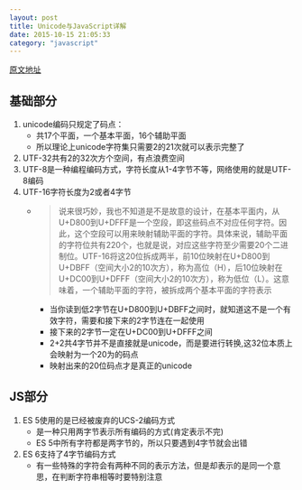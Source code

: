 ```yaml
---
layout: post
title: Unicode与JavaScript详解
date: 2015-10-15 21:05:33
category: "javascript"
--- 
```


[原文地址](http://www.ruanyifeng.com/blog/2014/12/unicode.html)

## 基础部分

1. unicode编码只规定了码点：
	- 共17个平面，一个基本平面，16个辅助平面
	- 所以理论上unicode字符集只需要2的21次就可以表示完整了
2. UTF-32共有2的32次方个空间，有点浪费空间
3. UTF-8是一种编程编码方式，字符长度从1-4字节不等，网络使用的就是UTF-8编码
4. UTF-16字符长度为2或者4字节
	- >说来很巧妙，我也不知道是不是故意的设计，在基本平面内，从U+D800到U+DFFF是一个空段，即这些码点不对应任何字符。因此，这个空段可以用来映射辅助平面的字符。具体来说，辅助平面的字符位共有220个，也就是说，对应这些字符至少需要20个二进制位。UTF-16将这20位拆成两半，前10位映射在U+D800到U+DBFF（空间大小2的10次方），称为高位（H），后10位映射在U+DC00到U+DFFF（空间大小2的10次方），称为低位（L）。这意味着，一个辅助平面的字符，被拆成两个基本平面的字符表示
		+ 当你读到低2字节在U+D800到U+DBFF之间时，就知道这不是一个有效字符，需要和接下来的2字节连在一起使用
		+ 接下来的2字节一定在U+DC00到U+DFFF之间
		+ 2+2共4字节并不是直接就是unicode，而是要进行转换,这32位本质上会映射为一个20为的码点
		+ 映射出来的20位码点才是真正的unicode

## JS部分

1. ES 5使用的是已经被废弃的UCS-2编码方式
	- 是一种只用两字节表示所有编码的方式(肯定表示不完)
	- ES 5中所有字符都是两字节的，所以只要遇到4字节就会出错
2. ES 6支持了4字节编码方式
	- 有一些特殊的字符会有两种不同的表示方法，但是却表示的是同一个意思，在判断字符串相等时要特别注意